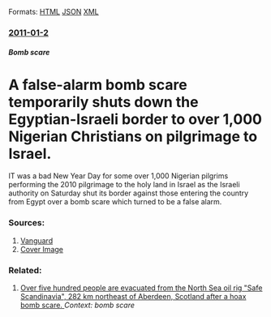 
Formats: [HTML](/news/2011/01/2/a-false-alarm-bomb-scare-temporarily-shuts-down-the-egyptian-israeli-border-to-over-1-000-nigerian-christians-on-pilgrimage-to-israel.html)  [JSON](/news/2011/01/2/a-false-alarm-bomb-scare-temporarily-shuts-down-the-egyptian-israeli-border-to-over-1-000-nigerian-christians-on-pilgrimage-to-israel.json)  [XML](/news/2011/01/2/a-false-alarm-bomb-scare-temporarily-shuts-down-the-egyptian-israeli-border-to-over-1-000-nigerian-christians-on-pilgrimage-to-israel.xml)  

### [2011-01-2](/news/2011/01/2/index.md)

##### Bomb scare
# A false-alarm bomb scare temporarily shuts down the Egyptian-Israeli border to over 1,000 Nigerian Christians on pilgrimage to Israel. 

IT was a bad New Year Day for some over 1,000 Nigerian pilgrims performing the 2010 pilgrimage to the holy land in Israel as the Israeli authority on Saturday shut its border against those entering the country from Egypt over a bomb scare which turned to be a false alarm.


### Sources:

1. [Vanguard](http://www.vanguardngr.com/2011/01/bomb-scare-israel-shuts-borders-against-1000-nigerian-pilgrims/)
1. [Cover Image](http://www.vanguardngr.com/vangurad.png)

### Related:

1. [ Over five hundred people are evacuated from the North Sea oil rig "Safe Scandinavia", 282 km northeast of Aberdeen, Scotland after a hoax bomb scare. ](/news/2008/02/10/over-five-hundred-people-are-evacuated-from-the-north-sea-oil-rig-safe-scandinavia-282-km-northeast-of-aberdeen-scotland-after-a-hoax-b.md) _Context: bomb scare_
